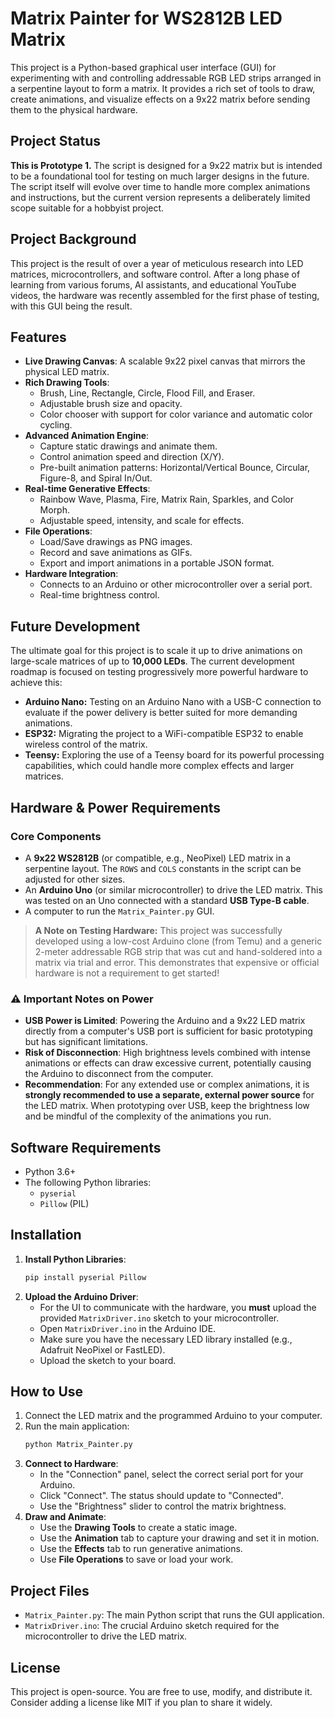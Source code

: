 # Matrix Painter for WS2812B LED Matrix

This project is a Python-based graphical user interface (GUI) for experimenting with and controlling addressable RGB LED strips arranged in a serpentine layout to form a matrix. It provides a rich set of tools to draw, create animations, and visualize effects on a 9x22 matrix before sending them to the physical hardware.

## Project Status

**This is Prototype 1.** The script is designed for a 9x22 matrix but is intended to be a foundational tool for testing on much larger designs in the future. The script itself will evolve over time to handle more complex animations and instructions, but the current version represents a deliberately limited scope suitable for a hobbyist project.

## Project Background

This project is the result of over a year of meticulous research into LED matrices, microcontrollers, and software control. After a long phase of learning from various forums, AI assistants, and educational YouTube videos, the hardware was recently assembled for the first phase of testing, with this GUI being the result.

## Features

- **Live Drawing Canvas**: A scalable 9x22 pixel canvas that mirrors the physical LED matrix.
- **Rich Drawing Tools**:
    - Brush, Line, Rectangle, Circle, Flood Fill, and Eraser.
    - Adjustable brush size and opacity.
    - Color chooser with support for color variance and automatic color cycling.
- **Advanced Animation Engine**:
    - Capture static drawings and animate them.
    - Control animation speed and direction (X/Y).
    - Pre-built animation patterns: Horizontal/Vertical Bounce, Circular, Figure-8, and Spiral In/Out.
- **Real-time Generative Effects**:
    - Rainbow Wave, Plasma, Fire, Matrix Rain, Sparkles, and Color Morph.
    - Adjustable speed, intensity, and scale for effects.
- **File Operations**:
    - Load/Save drawings as PNG images.
    - Record and save animations as GIFs.
    - Export and import animations in a portable JSON format.
- **Hardware Integration**:
    - Connects to an Arduino or other microcontroller over a serial port.
    - Real-time brightness control.

## Future Development

The ultimate goal for this project is to scale it up to drive animations on large-scale matrices of up to **10,000 LEDs**. The current development roadmap is focused on testing progressively more powerful hardware to achieve this:

-   **Arduino Nano:** Testing on an Arduino Nano with a USB-C connection to evaluate if the power delivery is better suited for more demanding animations.
-   **ESP32:** Migrating the project to a WiFi-compatible ESP32 to enable wireless control of the matrix.
-   **Teensy:** Exploring the use of a Teensy board for its powerful processing capabilities, which could handle more complex effects and larger matrices.

## Hardware & Power Requirements

### Core Components
- A **9x22 WS2812B** (or compatible, e.g., NeoPixel) LED matrix in a serpentine layout. The `ROWS` and `COLS` constants in the script can be adjusted for other sizes.
- An **Arduino Uno** (or similar microcontroller) to drive the LED matrix. This was tested on an Uno connected with a standard **USB Type-B cable**.
- A computer to run the `Matrix_Painter.py` GUI.

> **A Note on Testing Hardware:** This project was successfully developed using a low-cost Arduino clone (from Temu) and a generic 2-meter addressable RGB strip that was cut and hand-soldered into a matrix via trial and error. This demonstrates that expensive or official hardware is not a requirement to get started!

### ⚠️ Important Notes on Power
- **USB Power is Limited**: Powering the Arduino and a 9x22 LED matrix directly from a computer's USB port is sufficient for basic prototyping but has significant limitations.
- **Risk of Disconnection**: High brightness levels combined with intense animations or effects can draw excessive current, potentially causing the Arduino to disconnect from the computer.
- **Recommendation**: For any extended use or complex animations, it is **strongly recommended to use a separate, external power source** for the LED matrix. When prototyping over USB, keep the brightness low and be mindful of the complexity of the animations you run.

## Software Requirements

- Python 3.6+
- The following Python libraries:
    - `pyserial`
    - `Pillow` (PIL)

## Installation

1.  **Install Python Libraries**:
    ```sh
    pip install pyserial Pillow
    ```
2.  **Upload the Arduino Driver**:
    - For the UI to communicate with the hardware, you **must** upload the provided `MatrixDriver.ino` sketch to your microcontroller.
    - Open `MatrixDriver.ino` in the Arduino IDE.
    - Make sure you have the necessary LED library installed (e.g., Adafruit NeoPixel or FastLED).
    - Upload the sketch to your board.

## How to Use

1.  Connect the LED matrix and the programmed Arduino to your computer.
2.  Run the main application:
    ```sh
    python Matrix_Painter.py
    ```
3.  **Connect to Hardware**:
    - In the "Connection" panel, select the correct serial port for your Arduino.
    - Click "Connect". The status should update to "Connected".
    - Use the "Brightness" slider to control the matrix brightness.
4.  **Draw and Animate**:
    - Use the **Drawing Tools** to create a static image.
    - Use the **Animation** tab to capture your drawing and set it in motion.
    - Use the **Effects** tab to run generative animations.
    - Use **File Operations** to save or load your work.

## Project Files

-   `Matrix_Painter.py`: The main Python script that runs the GUI application.
-   `MatrixDriver.ino`: The crucial Arduino sketch required for the microcontroller to drive the LED matrix.

## License

This project is open-source. You are free to use, modify, and distribute it. Consider adding a license like MIT if you plan to share it widely.

